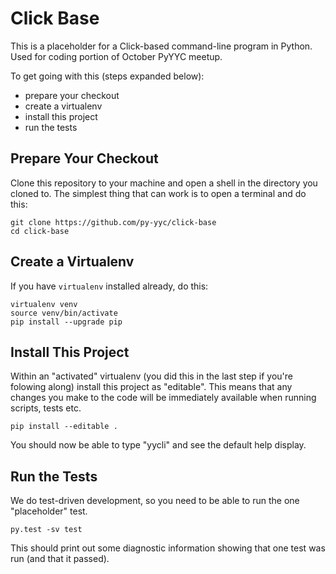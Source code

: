 Click Base
==========

This is a placeholder for a Click-based command-line program in
Python. Used for coding portion of October PyYYC meetup.

To get going with this (steps expanded below):

 - prepare your checkout
 - create a virtualenv
 - install this project
 - run the tests

Prepare Your Checkout
---------------------

Clone this repository to your machine and open a shell in the
directory you cloned to. The simplest thing that can work is to open a
terminal and do this:

```
git clone https://github.com/py-yyc/click-base
cd click-base
```

Create a Virtualenv
-------------------

If you have ``virtualenv`` installed already, do this:

```
virtualenv venv
source venv/bin/activate
pip install --upgrade pip
```

Install This Project
--------------------

Within an "activated" virtualenv (you did this in the last step if
you're folowing along) install this project as "editable". This means
that any changes you make to the code will be immediately available
when running scripts, tests etc.

```
pip install --editable .
```

You should now be able to type "yycli" and see the default help
display.


Run the Tests
-------------

We do test-driven development, so you need to be able to run the one
"placeholder" test.

```
py.test -sv test
```

This should print out some diagnostic information showing that one
test was run (and that it passed).
